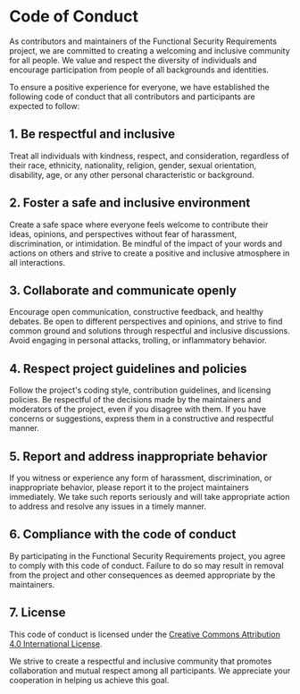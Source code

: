 # Code of Conduct

As contributors and maintainers of the Functional Security Requirements project, we are committed to creating a welcoming and inclusive community for all people. We value and respect the diversity of individuals and encourage participation from people of all backgrounds and identities.

To ensure a positive experience for everyone, we have established the following code of conduct that all contributors and participants are expected to follow:

## 1. Be respectful and inclusive

Treat all individuals with kindness, respect, and consideration, regardless of their race, ethnicity, nationality, religion, gender, sexual orientation, disability, age, or any other personal characteristic or background.

## 2. Foster a safe and inclusive environment

Create a safe space where everyone feels welcome to contribute their ideas, opinions, and perspectives without fear of harassment, discrimination, or intimidation. Be mindful of the impact of your words and actions on others and strive to create a positive and inclusive atmosphere in all interactions.

## 3. Collaborate and communicate openly

Encourage open communication, constructive feedback, and healthy debates. Be open to different perspectives and opinions, and strive to find common ground and solutions through respectful and inclusive discussions. Avoid engaging in personal attacks, trolling, or inflammatory behavior.

## 4. Respect project guidelines and policies

Follow the project's coding style, contribution guidelines, and licensing policies. Be respectful of the decisions made by the maintainers and moderators of the project, even if you disagree with them. If you have concerns or suggestions, express them in a constructive and respectful manner.

## 5. Report and address inappropriate behavior

If you witness or experience any form of harassment, discrimination, or inappropriate behavior, please report it to the project maintainers immediately. We take such reports seriously and will take appropriate action to address and resolve any issues in a timely manner.

## 6. Compliance with the code of conduct

By participating in the Functional Security Requirements project, you agree to comply with this code of conduct. Failure to do so may result in removal from the project and other consequences as deemed appropriate by the maintainers.

## 7. License

This code of conduct is licensed under the [Creative Commons Attribution 4.0 International License](https://creativecommons.org/licenses/by/4.0/).

We strive to create a respectful and inclusive community that promotes collaboration and mutual respect among all participants. We appreciate your cooperation in helping us achieve this goal.

